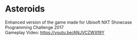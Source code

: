 # Asteroids
Enhanced version of the game made for Ubisoft NXT Showcase Programming Challenge 2017
<br/>
Gameplay Video: https://youtu.be/ANJVCZWXf8Y
